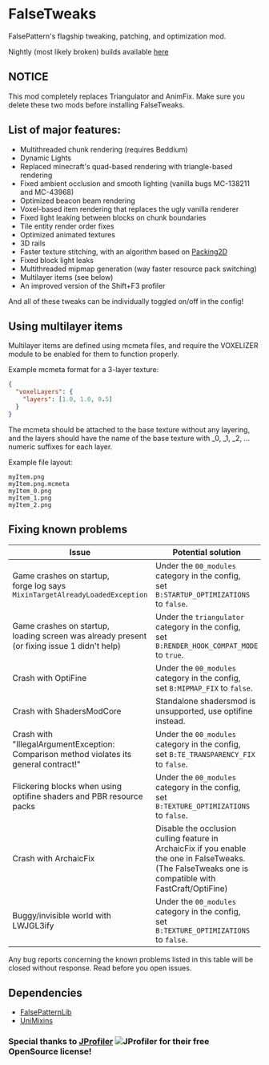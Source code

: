 # FalseTweaks

FalsePattern's flagship tweaking, patching, and optimization mod.

Nightly (most likely broken) builds available [here](https://nightly.link/FalsePattern/FalseTweaks/workflows/build-nightly/master/nightly.zip)

## NOTICE
This mod completely replaces Triangulator and AnimFix. Make sure you delete these two mods before installing FalseTweaks.

## List of major features:
- Multithreaded chunk rendering (requires Beddium)
- Dynamic Lights
- Replaced minecraft's quad-based rendering with triangle-based rendering
- Fixed ambient occlusion and smooth lighting (vanilla bugs MC-138211 and MC-43968)
- Optimized beacon beam rendering
- Voxel-based item rendering that replaces the ugly vanilla renderer
- Fixed light leaking between blocks on chunk boundaries
- Tile entity render order fixes
- Optimized animated textures
- 3D rails
- Faster texture stitching, with an algorithm based on [Packing2D](https://github.com/Sciss/Packing2D)
- Fixed block light leaks
- Multithreaded mipmap generation (way faster resource pack switching)
- Multilayer items (see below)
- An improved version of the Shift+F3 profiler

And all of these tweaks can be individually toggled on/off in the config!

## Using multilayer items
Multilayer items are defined using mcmeta files, and require the VOXELIZER module to be enabled for them to function properly.

Example mcmeta format for a 3-layer texture:
```json
{
  "voxelLayers": {
    "layers": [1.0, 1.0, 0.5]
  }
}
```

The mcmeta should be attached to the base texture without any layering, and the layers should have the name of the base
texture with _0, _1, _2, ... numeric suffixes for each layer.

Example file layout:
```
myItem.png
myItem.png.mcmeta
myItem_0.png
myItem_1.png
myItem_2.png
```

## Fixing known problems
| **Issue**                                                                                      | **Potential solution**                                                                                                                                |
|------------------------------------------------------------------------------------------------|-------------------------------------------------------------------------------------------------------------------------------------------------------|
| Game crashes on startup,<br>forge log says `MixinTargetAlreadyLoadedException`                 | Under the `00_modules` category in the config,<br>set `B:STARTUP_OPTIMIZATIONS` to `false`.                                                           |
| Game crashes on startup,<br>loading screen was already present (or fixing issue 1 didn't help) | Under the `triangulator` category in the config,<br>set `B:RENDER_HOOK_COMPAT_MODE` to `true`.                                                        |
| Crash with OptiFine                                                                            | Under the `00_modules` category in the config,<br>set `B:MIPMAP_FIX` to `false`.                                                                      |
| Crash with ShadersModCore                                                                      | Standalone shadersmod is unsupported, use optifine instead.                                                                                           |
| Crash with "IllegalArgumentException: Comparison method violates its general contract!"        | Under the `00_modules` category in the config,<br>set `B:TE_TRANSPARENCY_FIX` to `false`.                                                             |
| Flickering blocks when using optifine shaders and PBR resource packs                           | Under the `00_modules` category in the config,<br>set `B:TEXTURE_OPTIMIZATIONS` to `false`.                                                           |
| Crash with ArchaicFix                                                                          | Disable the occlusion culling feature in ArchaicFix if you enable the one in FalseTweaks. (The FalseTweaks one is compatible with FastCraft/OptiFine) |
| Buggy/invisible world with LWJGL3ify                                                           | Under the `00_modules` category in the config,<br>set `B:TEXTURE_OPTIMIZATIONS` to `false`.                                                           |

Any bug reports concerning the known problems listed in this table will be closed without response. Read before you open issues.

## Dependencies
- [FalsePatternLib](https://github.com/FalsePattern/FalsePatternLib)
- [UniMixins](https://github.com/LegacyModdingMC/UniMixins)

### Special thanks to [JProfiler](https://www.ej-technologies.com/jprofiler) ![JProfiler](https://www.ej-technologies.com/images/product_banners/jprofiler_small.png) for their free OpenSource license!
